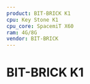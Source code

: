```yaml
---
product: BIT-BRICK K1
cpu: Key Stone K1
cpu_core: SpacemiT X60
ram: 4G/8G
vendor: BIT-BRICK
---
```


# BIT-BRICK K1

